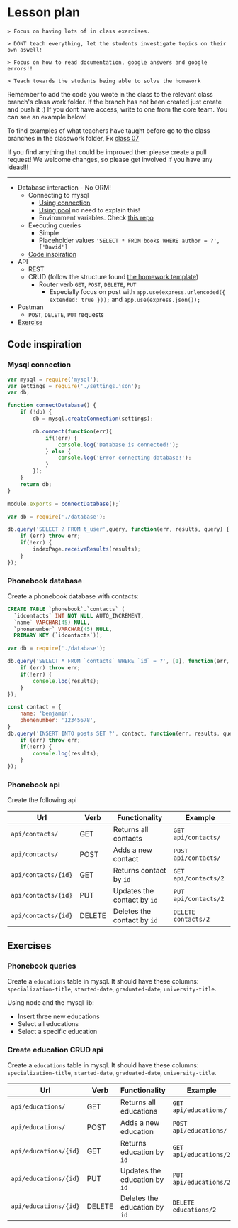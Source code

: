 # Lesson plan

```
> Focus on having lots of in class exercises.

> DONT teach everything, let the students investigate topics on their own aswell!

> Focus on how to read documentation, google answers and google errors!!

> Teach towards the students being able to solve the homework
```

Remember to add the code you wrote in the class to the relevant class branch's class work folder. If the branch has not been created just create and push it :) If you dont have access, write to one from the core team. You can see an example below!

To find examples of what teachers have taught before go to the class branches in the classwork folder, Fx [class 07](https://github.com/HackYourFuture-CPH/JavaScript/tree/class07/JavaScript1/Week1/classwork)

If you find anything that could be improved then please create a pull request! We welcome changes, so please get involved if you have any ideas!!!

---
- Database interaction - No ORM!
  - Connecting to mysql
    - [Using connection](#Mysql-connection)
    - [Using pool](../week3/homework/src/server/database.js) no need to explain this! 
    - Environment variables. Check [this repo](../week3/homework/READMD.md#environment-variables)
  - Executing queries
    - Simple
    - Placeholder values `'SELECT * FROM books WHERE author = ?', ['David']`
  - [Code inspiration](#Phonebook-database)
- API
  - REST
  - CRUD (follow the structure found [the homework template](homework/src/server))
    - Router verb `GET`, `POST`, `DELETE`, `PUT`
      - Especially focus on post with `app.use(express.urlencoded({ extended: true }));` and `app.use(express.json());`
- Postman
  - `POST`, `DELETE`, `PUT` requests
- [Exercise](#Create-education-CRUD-api)

## Code inspiration

### Mysql connection
```js
var mysql = require('mysql');
var settings = require('./settings.json');
var db;

function connectDatabase() {
    if (!db) {
        db = mysql.createConnection(settings);

        db.connect(function(err){
            if(!err) {
                console.log('Database is connected!');
            } else {
                console.log('Error connecting database!');
            }
        });
    }
    return db;
}

module.exports = connectDatabase();`
```

```js
var db = require('./database');

db.query('SELECT ? FROM t_user',query, function(err, results, query) {
    if (err) throw err;
    if(!err) {
        indexPage.receiveResults(results);
    }
});
```

### Phonebook database
Create a phonebook database with contacts:

```sql
CREATE TABLE `phonebook`.`contacts` (
  `idcontacts` INT NOT NULL AUTO_INCREMENT,
  `name` VARCHAR(45) NULL,
  `phonenumber` VARCHAR(45) NULL,
  PRIMARY KEY (`idcontacts`));
```

```js
var db = require('./database');

db.query('SELECT * FROM `contacts` WHERE `id` = ?', [1], function(err, results, query) {
    if (err) throw err;
    if(!err) {
        console.log(results);
    }
});

const contact = {
    name: 'benjamin',
    phonenumber: '12345678',
}
db.query('INSERT INTO posts SET ?', contact, function(err, results, query) {
    if (err) throw err;
    if(!err) {
        console.log(results);
    }
});

```

### Phonebook  api
Create the following api

| Url | Verb | Functionality | Example | 
| ---- | ----- | ---- | -------- |
| `api/contacts/` | GET | Returns all contacts | `GET api/contacts/` |
| `api/contacts/` | POST | Adds a new contact | `POST api/contacts/` |
| `api/contacts/{id}` | GET | Returns contact by `id` | `GET api/contacts/2` |
| `api/contacts/{id}` | PUT | Updates the contact by `id` | `PUT api/contacts/2` |
| `api/contacts/{id}` | DELETE | Deletes the contact by `id` | `DELETE contacts/2` |

## Exercises

### Phonebook queries

Create a `educations` table in mysql. It should have these columns: `specialization-title`, `started-date`, `graduated-date`, `university-title`.

Using node and the mysql lib:
- Insert three new educations
- Select all educations
- Select a specific education

### Create education CRUD api
Create a `educations` table in mysql. It should have these columns: `specialization-title`, `started-date`, `graduated-date`, `university-title`.

| Url | Verb | Functionality | Example | 
| ---- | ----- | ---- | -------- |
| `api/educations/` | GET | Returns all educations | `GET api/educations/` |
| `api/educations/` | POST | Adds a new education | `POST api/educations/` |
| `api/educations/{id}` | GET | Returns education by `id` | `GET api/educations/2` |
| `api/educations/{id}` | PUT | Updates the education by `id` | `PUT api/educations/2` |
| `api/educations/{id}` | DELETE | Deletes the education by `id` | `DELETE educations/2` |
